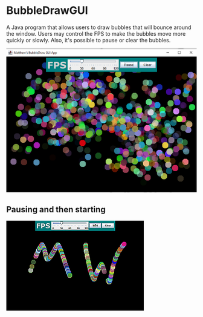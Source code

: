# BubbleDrawGUI

A Java program that allows users to draw bubbles that will bounce around the window. Users may control the FPS to make the bubbles move more quickly or slowly. Also, it's possible to pause or clear the bubbles.

![Image of bubbleDraw in action](./screenshots/bubbleDraw.png)

## Pausing and then starting

![bubbleDraw gif](./screenshots/insta.gif)
